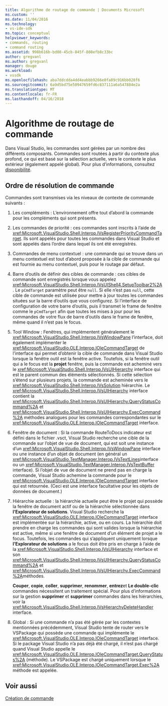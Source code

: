 ```yaml
---
title: Algorithme de routage de commande | Documents Microsoft
ms.custom: ''
ms.date: 11/04/2016
ms.technology:
- vs-ide-sdk
ms.topic: conceptual
helpviewer_keywords:
- commands, routing
- command routing
ms.assetid: 998b616b-bd08-45cb-845f-808efb8c33bc
author: gregvanl
ms.author: gregvanl
manager: douge
ms.workload:
- vssdk
ms.openlocfilehash: aba7ddcdda4dd4eabbb9266e0fa89c916bb028f6
ms.sourcegitcommit: 6a9d5bd75e50947659fd6c837111a6a547884e2a
ms.translationtype: MT
ms.contentlocale: fr-FR
ms.lasthandoff: 04/16/2018
---
```

# <a name="command-routing-algorithm"></a>Algorithme de routage de commande
Dans Visual Studio, les commandes sont gérées par un nombre des différents composants. Commandes sont routées à partir du contexte plus profond, ce qui est basé sur la sélection actuelle, vers le contexte le plus extérieur (également appelé global). Pour plus d’informations, consultez [disponibilité](../../extensibility/internals/command-availability.md).  
  
## <a name="order-of-command-resolution"></a>Ordre de résolution de commande  
 Commandes sont transmises via les niveaux de contexte de commande suivants :  
  
1.  Les compléments : L’environnement offre tout d’abord la commande pour les compléments qui sont présents.  
  
2.  Les commandes de priorité : ces commandes sont inscrits à l’aide de <xref:Microsoft.VisualStudio.Shell.Interop.IVsRegisterPriorityCommandTarget>. Ils sont appelés pour toutes les commandes dans Visual Studio et sont appelés dans l’ordre dans lequel ils ont été enregistrés.  
  
3.  Commandes de menu contextuel : une commande qui se trouve dans un menu contextuel est tout d’abord proposée à la cible de commande qui est fournie au menu contextuel, puis pour le routage par défaut.  
  
4.  Barre d’outils de définir des cibles de commande : ces cibles de commande sont enregistrés lorsque vous appelez <xref:Microsoft.VisualStudio.Shell.Interop.IVsUIShell4.SetupToolbar2%2A>. Le `pCmdTarget` paramètre peut être `null`. Si elle n’est pas `null`, cette cible de commande est utilisée pour mettre à jour toutes les commandes situées sur la barre d’outils que vous configurez. Si l’interface de configuration de votre barre d’outils, puis il transmet le frame de fenêtre comme le `pCmdTarget` afin que toutes les mises à jour pour les commandes de votre flux de barre d’outils dans le frame de fenêtre, même quand il n’est pas le focus.  
  
5.  Tool Window : Fenêtres, qui implémentent généralement le <xref:Microsoft.VisualStudio.Shell.Interop.IVsWindowPane> l’interface, doit également implémenter le <xref:Microsoft.VisualStudio.OLE.Interop.IOleCommandTarget> de l’interface qui permet d’obtenir la cible de commande dans Visual Studio lorsque la fenêtre outil est la fenêtre active. Toutefois, si la fenêtre outil qui a le focus est la **projet** fenêtre, puis la commande est acheminé vers le <xref:Microsoft.VisualStudio.Shell.Interop.IVsUIHierarchy> interface qui est le parent commun des éléments sélectionnés. Si cette sélection s’étend sur plusieurs projets, la commande est acheminée vers le <xref:Microsoft.VisualStudio.Shell.Interop.IVsSolution> hiérarchie. Le <xref:Microsoft.VisualStudio.Shell.Interop.IVsUIHierarchy> interface contient la <xref:Microsoft.VisualStudio.Shell.Interop.IVsUIHierarchy.QueryStatusCommand%2A> et <xref:Microsoft.VisualStudio.Shell.Interop.IVsUIHierarchy.ExecCommand%2A> méthodes analogues pour les commandes correspondantes sur le <xref:Microsoft.VisualStudio.OLE.Interop.IOleCommandTarget> interface.  
  
6.  Fenêtre de document : Si la commande RouteToDocs indicateur est défini dans le fichier .vsct, Visual Studio recherche une cible de la commande sur l’objet de vue de document, qui est soit une instance d’un <xref:Microsoft.VisualStudio.Shell.Interop.IVsWindowPane> interface ou une instance d’un objet de document (en général un <xref:Microsoft.VisualStudio.TextManager.Interop.IVsTextLines>interface ou un <xref:Microsoft.VisualStudio.TextManager.Interop.IVsTextBuffer> interface). Si l’objet de vue de document ne prend pas en charge la commande, Visual Studio achemine la commande pour le <xref:Microsoft.VisualStudio.OLE.Interop.IOleCommandTarget> interface qui est retournée. (Ceci est une interface facultative pour les objets de données de document.)  
  
7.  Hiérarchie actuelle : la hiérarchie actuelle peut être le projet qui possède la fenêtre de document actif ou de la hiérarchie sélectionnée dans **l’Explorateur de solutions**. Visual Studio recherche la <xref:Microsoft.VisualStudio.OLE.Interop.IOleCommandTarget> interface est implémentée sur la hiérarchie, active, ou en cours. La hiérarchie doit prendre en charge les commandes qui sont valides lorsque la hiérarchie est active, même si une fenêtre de document d’un élément de projet a le focus. Toutefois, les commandes qui s’appliquent uniquement lorsque **l’Explorateur de solutions** a le focus doit être pris en charge à l’aide de la <xref:Microsoft.VisualStudio.Shell.Interop.IVsUIHierarchy> interface et son <xref:Microsoft.VisualStudio.Shell.Interop.IVsUIHierarchy.QueryStatusCommand%2A> et <xref:Microsoft.VisualStudio.Shell.Interop.IVsUIHierarchy.ExecCommand%2A>méthodes.  
  
     **Couper**, **copie**, **coller**, **supprimer**, **renommer**, **entrez**et **Le double-clic** commandes nécessitent un traitement spécial. Pour plus d’informations sur la gestion **supprimer** et **supprimer** commandes dans les hiérarchies, voir la <xref:Microsoft.VisualStudio.Shell.Interop.IVsHierarchyDeleteHandler> interface.  
  
8.  Global : Si une commande n’a pas été gérée par les contextes mentionnées précédemment, Visual Studio tente de router vers le VSPackage qui possède une commande qui implémente le <xref:Microsoft.VisualStudio.OLE.Interop.IOleCommandTarget> interface. Si le package Visual Studio n’a pas déjà été chargé, il n’est pas chargé quand Visual Studio appelle le <xref:Microsoft.VisualStudio.OLE.Interop.IOleCommandTarget.QueryStatus%2A> (méthode). Le VSPackage est chargé uniquement lorsque le <xref:Microsoft.VisualStudio.OLE.Interop.IOleCommandTarget.Exec%2A> méthode est appelée.  
  
## <a name="see-also"></a>Voir aussi  
 [Création de commande](../../extensibility/internals/command-design.md)